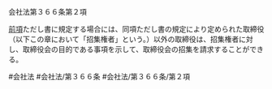 会社法第３６６条第２項

[前項](会社法＿＿＿＿第３６６条第１項)ただし書に規定する場合には、同項ただし書の規定により定められた取締役（以下この章において「招集権者」という。）以外の取締役は、招集権者に対し、取締役会の目的である事項を示して、取締役会の招集を請求することができる。

#会社法
#会社法/第３６６条
#会社法/第３６６条/第２項
